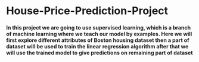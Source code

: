 # House-Price-Prediction-Project

#### In this project we are going to use supervised learning, which is a branch of machine learning where we teach our model by examples. Here we will first explore different attributes of Boston housing dataset then a part of dataset will be used to train the linear regression algorithm after that we will use the trained model to give predictions on remaining part of dataset
